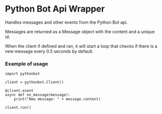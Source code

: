 # Python Bot Api Wrapper
Handles messages and other events from the Python Bot api.

Messages are returned as a Message object with the content and a unique id.

When the client if defined and ran, it will start a loop that checks if there is a new message every 0.5 seconds by default.

### Example of usage
```
import pythonbot

client = pythonbot.Client()

@client.event
async def on_message(message):
    print("New message: " + message.content)

client.run()
```